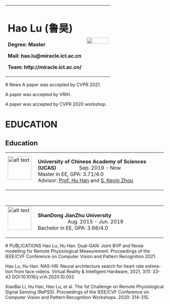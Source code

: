 <table border="0">
  <tr>
    <td width="75%">
      <h1>Hao Lu (鲁昊)</h1>
      <p><b>Degree: Master</b></p>
      <p><b>Mail: hao.lu@miracle.ict.ac.cn</b></p>
      <p><b>Team: http://miracle.ict.ac.cn/</b></p>
    </td>
    <td width="25%">
      <img src="/haolu.jpg" width="100%">      
    </td>
  </tr>
</table>
# News
A paper was accepted by CVPR 2021.

A paper was accepted by VRIH.

A paper was accepted by CVPR 2020 workshop.
# EDUCATION
<h2>Education</h2>
<table class="imgtable"><tr><td>
<img src="images/CAS.png" alt="alt text" width="75" height="75"/> &nbsp;</td>
<td align="left">
<p> <strong>University of Chinese Academy of Sciences (UCAS)</strong> &nbsp; &nbsp; &nbsp; &nbsp; &nbsp;  &nbsp; &nbsp;  &nbsp; Sep. 2019 - Now <br />
Master in EE, GPA: 3.71/4.0 <br />
Advisor: <a href="http://vipl.ict.ac.cn/view_people.php?url=hhan&id=39">Prof. Hu Han</a> and <a href="http://people.ucas.edu.cn/~skevinzhou">S. Kevin Zhou</a><br />
</p>
</td></tr></table>
<br />
<table class="imgtable"><tr><td>
<img src="images/AHU.png" alt="alt text" width="75" height="75"/> &nbsp;</td>
<td align="left">
<p> <strong>ShanDong JianZhu University </strong> &nbsp; &nbsp; &nbsp; &nbsp; &nbsp; &nbsp; &nbsp; &nbsp; &nbsp; &nbsp; &nbsp; &nbsp; &nbsp; &nbsp; &nbsp; &nbsp; &nbsp; &nbsp; &nbsp; &nbsp; &nbsp; &nbsp; &nbsp; &nbsp; &nbsp; &nbsp; &nbsp; &nbsp; &nbsp; Aug. 2015 - Jun. 2019 <br />
Bachelor in EE, GPA: 3.66/4.0 <br />
</p>
</td></tr></table>
# PUBLICATIONS
Hao Lu, Hu Han. Dual-GAN: Joint BVP and Noise modelling for Remote Physiological Measurement. Proceedings of the IEEE/CVF Conference on Computer Vision and Pattern Recognition 2021.

Hao Lu, Hu Han. NAS-HR: Neural architecture search for heart rate estima-tion from face videos. Virtual Reality & Intelligent Hardware, 2021, 3(1): 33-42 DOI:10.1016/j.vrih.2020.10.002

XiaoBai Li, Hu Han, Hao Lu, et al. The 1st Challenge on Remote Physiological Signal Sensing (RePSS). Proceedings of the IEEE/CVF Conference on Computer Vision and Pattern Recognition Workshops. 2020: 314-315.


